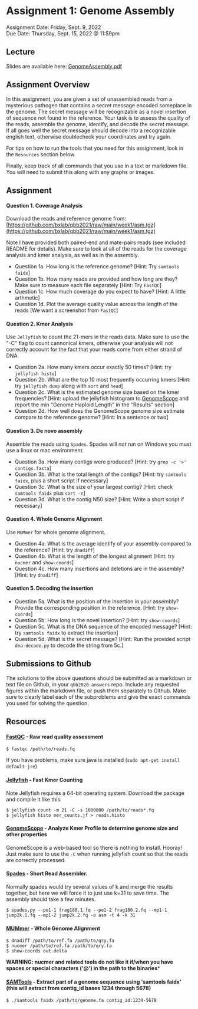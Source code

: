 # Assignment 1: Genome Assembly
Assignment Date: Friday, Sept. 9, 2022 <br>
Due Date: Thursday, Sept. 15, 2022 @ 11:59pm <br>

## Lecture

Slides are available here: [GenomeAssembly.pdf](https://github.com/bxlab/qbb2021/raw/main/week1/GenomeAssembly.pdf)

## Assignment Overview

In this assignment, you are given a set of unassembled reads from a mysterious pathogen that contains a
secret message encoded someplace in the genome. The secret message will be recognizable as a novel insertion of sequence not found in the reference. Your task is to assess the quality of the reads, assemble the genome, identify, and decode the secret message. If all goes well the secret message should decode into a recognizable english text, otherwise doublecheck your coordinates and try again.

For tips on how to run the tools that you need for this assignment, look in the `Resources` section below.

Finally, keep track of all commands that you use in a text or markdown file. You will need to submit this along with any graphs or images.

## Assignment

#### Question 1. Coverage Analysis

Download the reads and reference genome from:
[https://github.com/bxlab/qbb2021/raw/main/week1/asm.tgz](https://github.com/bxlab/qbb2021/raw/main/week1/asm.tgz)

Note I have provided both paired-end and mate-pairs reads (see included README for details).
Make sure to look at all of the reads for the coverage analysis and kmer analysis, as well as in the assembly.

- Question 1a. How long is the reference genome? [Hint: Try `samtools faidx`]
- Question 1b. How many reads are provided and how long are they? Make sure to measure each file separately [Hint: Try `FastQC`]
- Question 1c. How much coverage do you expect to have? [Hint: A little arthmetic]
- Question 1d. Plot the average quality value across the length of the reads [We want a screenshot from `FastQC`]

#### Question 2. Kmer Analysis

Use `Jellyfish` to count the 21-mers in the reads data. Make sure to use the "-C" flag to count cannonical kmers,
otherwise your analysis will not correctly account for the fact that your reads come from either strand of DNA.

- Question 2a. How many kmers occur exactly 50 times? [Hint: try `jellyfish histo`]
- Question 2b. What are the top 10 most frequently occurring kmers [Hint: try `jellyfish dump` along with `sort` and `head`]
- Question 2c. What is the estimated genome size based on the kmer frequencies? [Hint: upload the jellyfish histogram to [GenomeScope](http://genomescope.org) and report the min "Genome Haploid Length" in the "Results" section]
- Question 2d. How well does the GenomeScope genome size estimate compare to the reference genome? [Hint: In a sentence or two]

#### Question 3. De novo assembly

Assemble the reads using `Spades`. Spades will *not* run on Windows you must use a linux or mac environment.

- Question 3a. How many contigs were produced? [Hint: try `grep -c '>' contigs.fasta`]
- Question 3b. What is the total length of the contigs? [Hint: try `samtools faidx`, plus a short script if necessary]
- Question 3c. What is the size of your largest contig? [Hint: check `samtools faidx` plus `sort -n`]
- Question 3d. What is the contig N50 size? [Hint: Write a short script if necessary]

#### Question 4. Whole Genome Alignment

Use `MUMmer` for whole genome alignment.

- Question 4a. What is the average identify of your assembly compared to the reference? [Hint: try `dnadiff`]
- Question 4b. What is the length of the longest alignment [Hint: try `nucmer` and `show-coords`]
- Question 4c. How many insertions and deletions are in the assembly? [Hint: try `dnadiff`]

#### Question 5. Decoding the insertion

- Question 5a. What is the position of the insertion in your assembly? Provide the corresponding position in the reference. [Hint: try `show-coords`]
- Question 5b. How long is the novel insertion? [Hint: try `show-coords`]
- Question 5c. What is the DNA sequence of the encoded message? [Hint: try `samtools faidx` to extract the insertion]
- Question 5d. What is the secret message? [Hint: Run the provided script `dna-decode.py` to decode the string from 5c.]


## Submissions to Github

The solutions to the above questions should be submitted as a markdown or text file on Github, in your `qbb2020-answers` repo. Include any requested figures within the markdown file, or push them separately to Github. Make sure to clearly label each of the subproblems and give the exact commands you used for solving the question.


## Resources

#### [FastQC](http://www.bioinformatics.babraham.ac.uk/projects/fastqc/) - Raw read quality assessment

```
$ fastqc /path/to/reads.fq
```

If you have problems, make sure java is installed (`sudo apt-get install default-jre`)


#### [Jellyfish](http://www.genome.umd.edu/jellyfish.html) - Fast Kmer Counting

Note Jellyfish requires a 64-bit operating system. Download the package and compile it like this:

```
$ jellyfish count -m 21 -C -s 1000000 /path/to/reads*.fq
$ jellyfish histo mer_counts.jf > reads.histo
```

#### [GenomeScope](http://www.genomescope.org/) - Analyze Kmer Profile to determine genome size and other properties

GenomeScope is a web-based tool so there is nothing to install. Hooray! Just make sure to use the `-C` when running jellyfish count so that the reads are correctly processed.

####  [Spades](http://cab.spbu.ru/software/spades/) - Short Read Assembler.

Normally spades would try several values of k and merge the results together, but here we will force it to just use k=31 to save time. The assembly should take a few minutes.

```
$ spades.py --pe1-1 frag180.1.fq --pe1-2 frag180.2.fq --mp1-1 jump2k.1.fq --mp1-2 jump2k.2.fq -o asm -t 4 -k 31
```

#### [MUMmer](http://mummer.sourceforge.net/) - Whole Genome Alignment

```
$ dnadiff /path/to/ref.fa /path/to/qry.fa
$ nucmer /path/to/ref.fa /path/to/qry.fa
$ show-coords out.delta
```

**WARNING: nucmer and related tools do not like it if/when you have spaces or special characters ('@') in the path to the binaries***

#### [SAMTools](http://www.htslib.org/) - Extract part of a genome sequence using 'samtools faidx' (this will extract from contig_id bases 1234 through 5678)

```
$ ./samtools faidx /path/to/genome.fa contig_id:1234-5678
```
